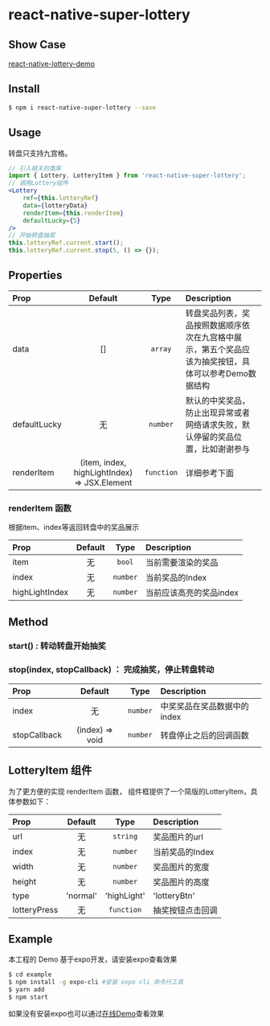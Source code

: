 # react-native-super-lottery

## Show Case

[react-native-lottery-demo](https://i.imgur.com/xurl9UM.gifv)

## Install

```bash
$ npm i react-native-super-lottery --save
```

## Usage

转盘只支持九宫格。

```jsx
// 引入相关的类库
import { Lottery, LotteryItem } from 'react-native-super-lottery';
// 调用Lottery组件
<Lottery
    ref={this.lotteryRef}
    data={lotteryData}
    renderItem={this.renderItem}
    defaultLucky={5}
/>
// 开始转盘抽奖
this.lotteryRef.current.start();
this.lotteryRef.current.stop(5, () => {});
```

## Properties

| Prop  | Default  | Type | Description |
| :------------ | :---------------:| :---------------:| :-----|
| data | [] | `array` | 转盘奖品列表，奖品按照数据顺序依次在九宫格中展示，第五个奖品应该为抽奖按钮，具体可以参考Demo数据结构 |
| defaultLucky | 无 | `number` | 默认的中奖奖品，防止出现异常或者网络请求失败，默认停留的奖品位置，比如谢谢参与 |
| renderItem | (item, index, highLightIndex) => JSX.Element | `function` | 详细参考下面 |

### renderItem 函数

根据item、index等返回转盘中的奖品展示

| Prop  | Default  | Type | Description |
| :------------ | :---------------:| :---------------:| :-----|
| item | 无 | `bool` | 当前需要渲染的奖品 |
| index | 无 | `number` | 当前奖品的Index |
| highLightIndex | 无 | `number` | 当前应该高亮的奖品index |

## Method

### start() : 转动转盘开始抽奖

### stop(index, stopCallback) ： 完成抽奖，停止转盘转动

| Prop  | Default  | Type | Description |
| :------------ | :---------------:| :---------------:| :-----|
| index | 无 | `number` | 中奖奖品在奖品数据中的index |
| stopCallback | (index) => void | `number` | 转盘停止之后的回调函数 |

## LotteryItem 组件

为了更方便的实现 renderItem 函数， 组件框提供了一个简版的LotteryItem，具体参数如下：

| Prop  | Default  | Type | Description |
| :------------ | :---------------:| :---------------:| :-----|
| url | 无 | `string` | 奖品图片的url |
| index | 无 | `number` | 当前奖品的Index |
| width | 无 | `number` | 奖品图片的宽度 |
| height | 无 | `number` | 奖品图片的高度 |
| type | 'normal' | 'highLight' | 'lotteryBtn' | `string` | 转盘Item的类型， highLight 当前转盘旋转到的Item、lotteryBtn 转盘开始抽奖按钮、 normal 正常按钮 |
| lotteryPress | 无 | `function` | 抽奖按钮点击回调 |

## Example

本工程的 Demo 基于expo开发，请安装expo查看效果

```bash
$ cd example
$ npm install -g expo-cli #安装 expo cli 命令行工具
$ yarn add
$ npm start
```

如果没有安装expo也可以通过[在线Demo](https://snack.expo.io/@wangcheng714/react-native-lottery)查看效果